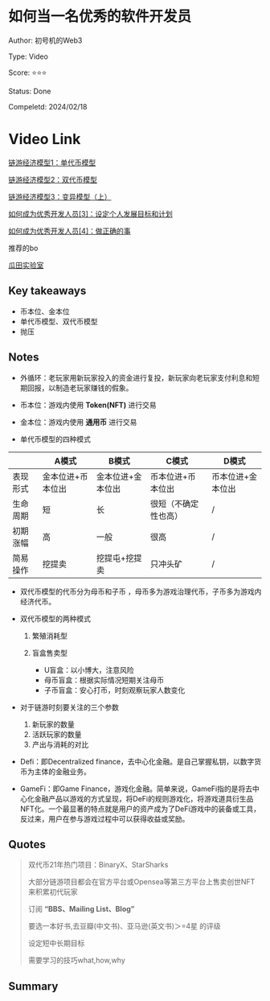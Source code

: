 # 如何当一名优秀的软件开发员

Author: 初号机的Web3

Type: Video

Score: ⭐️⭐️⭐️

Status: Done

Compeletd: 2024/02/18

# Video Link

[链游经济模型1：单代币模型](https://www.bilibili.com/video/BV1TM4y1B7vT/?spm_id_from=333.999.0.0&vd_source=f668c788b77d6d717d894ac6fae60c16)

[链游经济模型2：双代币模型](https://www.bilibili.com/video/BV1Gj41167d8/?spm_id_from=333.999.0.0&vd_source=f668c788b77d6d717d894ac6fae60c16)

[链游经济模型3：变异模型（上）](https://www.bilibili.com/video/BV12u411E7cz/?spm_id_from=333.999.0.0&vd_source=f668c788b77d6d717d894ac6fae60c16)

[如何成为优秀开发人员[3]：设定个人发展目标和计划](https://program-think.blogspot.com/2009/01/3.html)

[如何成为优秀开发人员[4]：做正确的事](https://program-think.blogspot.com/2009/01/4.html)

推荐的bo

[瓜田实验室](https://wlabsdao.com/cn/index.html)

## Key takeaways

- 币本位、金本位
- 单代币模型、双代币模型
- 抛压

## Notes

- 外循环：老玩家用新玩家投入的资金进行复投，新玩家向老玩家支付利息和短期回报，以制造老玩家赚钱的假象。

- 币本位：游戏内使用 **Token(NFT)** 进行交易

- 金本位：游戏内使用 **通用币** 进行交易

- 单代币模型的四种模式

|| A模式 | B模式 | C模式 | D模式 |
|---|---|---|---|---|
|表现形式|金本位进+币本位出|金本位进+金本位出|币本位进+币本位出|币本位进+金本位出|
|生命周期|短|长|很短（不确定性也高）|/|
|初期涨幅|高|一般|很高|/|
|简易操作|挖提卖|挖提屯+挖提卖|只冲头矿|/|

- 双代币模型的代币分为母币和子币 ，母币多为游戏治理代币，子币多为游戏内经济代币。

- 双代币模型的两种模式
  
  1. 繁殖消耗型
  2. 盲盒售卖型
   
     - U盲盒：以小博大，注意风险
     - 母币盲盒：根据实际情况短期关注母币
     - 子币盲盒：安心打币，时刻观察玩家人数变化 
  
- 对于链游时刻要关注的三个参数
    
    1. 新玩家的数量
    2. 活跃玩家的数量
    3. 产出与消耗的对比 

- Defi：即Decentralized finance，去中心化金融。是自己掌握私钥，以数字货币为主体的金融业务。
- GameFi：即Game Finance，游戏化金融。简单来说，GameFi指的是将去中心化金融产品以游戏的方式呈现，将DeFi的规则游戏化，将游戏道具衍生品NFT化。一个最显著的特点就是用户的资产成为了DeFi游戏中的装备或工具，反过来，用户在参与游戏过程中可以获得收益或奖励。


## Quotes

> 双代币21年热门项目：BinaryX、StarSharks
> 
> 大部分链游项目都会在官方平台或Opensea等第三方平台上售卖创世NFT来积累初代玩家 
> 
> 订阅 **“BBS、Mailing List、Blog”**
>
> 要选一本好书,去豆瓣(中文书)、亚马逊(英文书)＞=4星 的评级
>
> 设定短中长期目标
>
> 需要学习的技巧what,how,why

## Summary